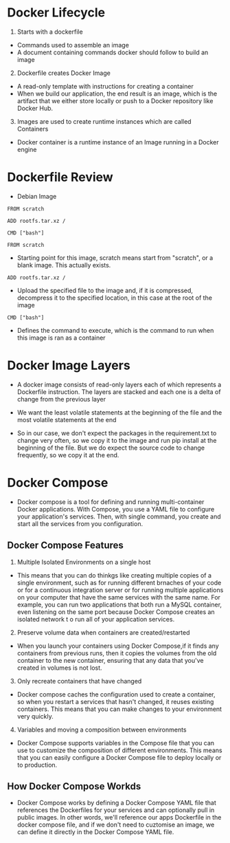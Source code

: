 # Docker Lifecycle

1. Starts with a dockerfile

- Commands used to assemble an image
- A document containing commands docker should follow to build an image

2. Dockerfile creates Docker Image

- A read-only template with instructions for creating a container
- When we build our application, the end result is an image, which is the artifact that we either store locally or push to a Docker repository like Docker Hub.

3. Images are used to create runtime instances which are called Containers

- Docker container is a runtime instance of an Image running in a Docker engine

# Dockerfile Review

- Debian Image

```
FROM scratch

ADD rootfs.tar.xz /

CMD ["bash"]
```

`FROM scratch`

- Starting point for this image, scratch means start from "scratch", or a blank image.
  This actually exists.

`ADD rootfs.tar.xz /`

- Upload the specified file to the image and, if it is compressed, decompress it to the specified location, in this case at the root of the image

`CMD ["bash"]`

- Defines the command to execute, which is the command to run when this image is ran as a container

# Docker Image Layers

- A docker image consists of read-only layers each of which represents a Dockerfile instruction. The layers are stacked and each one is a delta of change from the previous layer

- We want the least volatile statements at the beginning of the file and the most volatile statements at the end

- So in our case, we don't expect the packages in the requirement.txt to change very often, so we copy it to the image and run pip install at the beginning of the file.
  But we do expect the source code to change frequently, so we copy it at the end.

# Docker Compose

- Docker compose is a tool for defining and running multi-container Docker applications.
  With Compose, you use a YAML file to configure your application's services. Then, with single command,
  you create and start all the services from you configuration.

## Docker Compose Features

1. Multiple Isolated Environments on a single host

- This means that you can do thinkgs like creating multiple copies of a single environment,
  such as for running different brnaches of your code or for a continuous integration server
  or for running multiple applications on your computer that have the same services with the same name.
  For example, you can run two applications that both run a MySQL container, even listening on the same port
  because Docker Compose creates an isolated network t o run all of your application services.

2. Preserve volume data when containers are created/restarted

- When you launch your containers using Docker Compose,if it finds any containers from previous runs,
  then it copies the volumes from the old container to the new container, ensuring that any data that you've created in volumes is not lost.

3. Only recreate containers that have changed

- Docker compose caches the configuration used to create a container,
  so when you restart a services that hasn't changed, it reuses existing containers.
  This means that you can make changes to your environment very quickly.

4. Variables and moving a composition between environments

- Docker Compose supports variables in the Compose file that you can use to customize the composition of different environments.
  This means that you can easily configure a Docker Compose file to deploy locally or to production.

## How Docker Compose Workds

- Docker Compose works by defining a Docker Compose YAML file that references the Dockerfiles for your services and can
optionally pull in public images. In other words, we'll reference our apps Dockerfile in the docker compose file, and if we don't need to cuztomise an image, we can define it directly in the Docker Compose YAML file.